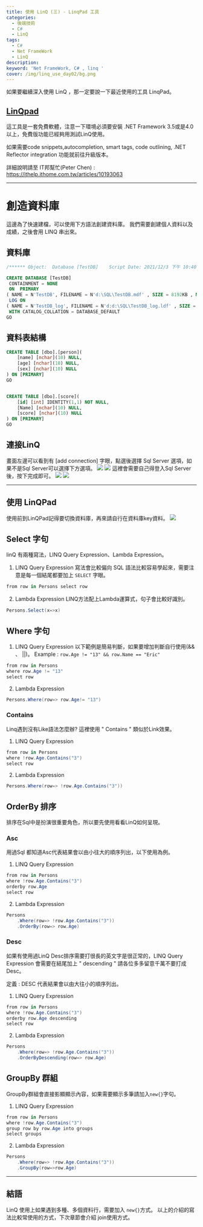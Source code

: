 ```yaml
---
title: 使用 LinQ (三) - LinqPad 工具
categories: 
  - 後端技術
  - C#
  - LinQ
tags: 
  - C#
  - Net FrameWork
  - LinQ
description:
keyword: 'Net FrameWork, C# , linq '
cover: /img/linq_use_day02/bg.png
---
```


如果要繼續深入使用 LinQ ，那一定要說一下最近使用的工具 LinqPad。

## [LinQpad](http://www.linqpad.net/)
這工具是一套免費軟體，注意一下環境必須要安裝 .NET Framework 3.5或是4.0以上，免費版功能已經夠用測試LinQ使用。

如果需要code snippets,autocompletion, smart tags, code outlining, .NET Reflector integration 功能就前往升級版本。

詳細說明請至 IT邦幫忙(Peter Chen) : https://ithelp.ithome.com.tw/articles/10193063

---

# 創造資料庫
這邊為了快速建檔，可以使用下方語法創建資料庫。
我們需要創建個人資料以及成績，之後會用 LINQ 串出來。

## 資料庫
```sql
/****** Object:  Database [TestDB]    Script Date: 2021/12/3 下午 10:40:32 ******/

CREATE DATABASE [TestDB]
 CONTAINMENT = NONE
 ON  PRIMARY 
( NAME = N'TestDB', FILENAME = N'd:\SQL\TestDB.mdf' , SIZE = 8192KB , MAXSIZE = UNLIMITED, FILEGROWTH = 65536KB )
 LOG ON 
( NAME = N'TestDB_log', FILENAME = N'd:d:\SQL\TestDB_log.ldf' , SIZE = 8192KB , MAXSIZE = 2048GB , FILEGROWTH = 65536KB )
 WITH CATALOG_COLLATION = DATABASE_DEFAULT
GO

```

## 資料表結構
```SQL
CREATE TABLE [dbo].[person](
	[name] [nchar](10) NULL,
	[age] [nchar](10) NULL,
	[sex] [nchar](10) NULL
) ON [PRIMARY]
GO


CREATE TABLE [dbo].[score](
	[id] [int] IDENTITY(1,1) NOT NULL,
	[Name] [nchar](10) NULL,
	[score] [nchar](10) NULL
) ON [PRIMARY]
GO

```

## 連接LinQ
畫面左邊可以看到有 [add connection] 字眼，點選後選擇 Sql Server 選項，如果不是Sql Server可以選擇下方選項。
![](/img/linq_use_day02/01.jpg)
![](/img/linq_use_day02/02.jpg)
這裡會需要自己得登入Sql Server 後，按下完成即可。
![](/img/linq_use_day02/03.jpg)
![](/img/linq_use_day02/04.jpg)

---

## 使用 LinQPad
使用前到LinQPad記得要切換資料庫，再來請自行在資料庫key資料。
![](/img/linq_use_day02/05.jpg)

## Select 字句
linQ 有兩種寫法，LINQ Query Expression、Lambda Expression。
1. LINQ Query Expression
寫法會比較偏向 SQL 語法比較容易學起來，需要注意是每一個結尾都要加上 ```SELECT``` 字眼。
```cs
from row in Persons select row
```
2. Lambda Expression
LINQ方法配上Lambda運算式，句子會比較好識別。
```cs
Persons.Select(x=>x)
```

## Where 字句
1. LINQ Query Expression
以下範例是簡易判斷，如果要增加判斷自行使用(&& 、 ||)。
Example : ```row.Age != "13" && row.Name == "Eric" ``` 

```cs
from row in Persons 
where row.Age != "13" 
select row
```

2. Lambda Expression

```cs
Persons.Where(row=> row.Age!= "13")
```

### Contains 
Linq遇到沒有Like語法怎麼辦? 這裡使用 " Contains " 類似於Link效果。
1. LINQ Query Expression

```cs
from row in Persons 
where !row.Age.Contains("3")
select row
```

2. Lambda Expression

```cs
Persons.Where(row=> !row.Age.Contains("3"))
```

## OrderBy 排序
排序在Sql中是扮演很重要角色，所以要先使用看看LinQ如何呈現。
### Asc 
用過Sql 都知道Asc代表結果會以由小往大的順序列出，以下使用為例。

1. LINQ Query Expression

```cs
from row in Persons 
where !row.Age.Contains("3")
orderby row.Age 
select row
```

2. Lambda Expression

```cs
Persons
	.Where(row=> !row.Age.Contains("3"))
	.OrderBy(row=> row.Age)
```

### Desc
如果有使用過LinQ Desc排序需要打很長的英文字是很正常的，LINQ Query Expression 會需要在結尾加上 " descending " 請各位多多留意千萬不要打成Desc。

定義 : DESC 代表結果會以由大往小的順序列出。
1. LINQ Query Expression

```cs
from row in Persons 
where !row.Age.Contains("3")
orderby row.Age descending
select row
```

2. Lambda Expression

```cs
Persons
	.Where(row=> !row.Age.Contains("3"))
	.OrderByDescending(row=> row.Age)
```

## GroupBy 群組
GroupBy群組會直接影顯顯示內容，如果需要顯示多筆請加入```new{}```字句。
1. LINQ Query Expression

```cs
from row in Persons 
where !row.Age.Contains("3")
group row by row.Age into groups 
select groups
```

2. Lambda Expression

```cs
Persons
	.Where(row=> !row.Age.Contains("3"))
	.GroupBy(row=>row.Age)
```
---
## 結語
LinQ 使用上如果遇到多種、多個資料行，需要加入 ```new{}```方式。
以上的介紹的寫法比較常使用的方式，下次章節會介紹 join使用方式。

